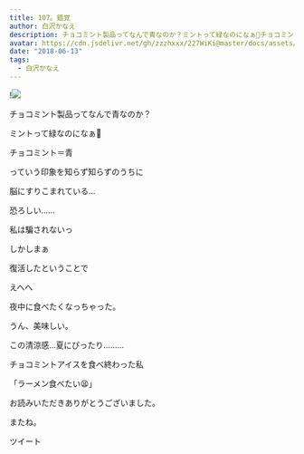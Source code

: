 ```yaml
---
title: 107。錯覚
author: 白沢かなえ
description: チョコミント製品ってなんで青なのか？ミントって緑なのになぁ🌱チョコミント＝青っていう印象を知らず知らずのうち...
avatar: https://cdn.jsdelivr.net/gh/zzzhxxx/227WiKi@master/docs/assets/photo/avatar/kanae.jpg
date: "2018-06-13"
tags:
  - 白沢かなえ
---
```


!![](https://cdn.jsdelivr.net/gh/zzzhxxx/227WiKi-image@master/blog-image/kanae-2018-06-13_1.jpg)










チョコミント製品ってなんで青なのか？




















ミントって緑なのになぁ🌱











チョコミント＝青



っていう印象を知らず知らずのうちに

脳にすりこまれている…








恐ろしい……














私は騙されないっ




















しかしまぁ


復活したということで












えへへ











夜中に食べたくなっちゃった。











うん、美味しい。












この清涼感…夏にぴったり………





























チョコミントアイスを食べ終わった私

































「ラーメン食べたい😫」




















お読みいただきありがとうございました。


またね。


ツイート



